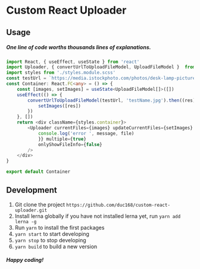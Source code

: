 # Custom React Uploader

## Usage
##### _One line of code worths thousands lines of explanations._

```typescript
import React, { useEffect, useState } from 'react'
import Uploader, { convertUrlToUploadFileModel, UploadFileModel }  from 'custom-react-uploader'
import styles from './styles.module.scss'
const testUrl = `https://media.istockphoto.com/photos/desk-lamp-picture-id534400418?b=1&k=20&m=534400418&s=170667a&w=0&h=kWgxXtGPOGYwOg5WdvFebM_z3wAQBUG2wrTf24oBWTc=`
const Container: React.FC<any> = () => {
    const [images, setImages] = useState<UploadFileModel[]>([])
    useEffect(() => {
        convertUrlToUploadFileModel(testUrl, 'testName.jpg').then((res) => {
            setImages([res])
        })
    }, [])
    return <div className={styles.container}>
        <Uploader currentFiles={images} updateCurrentFiles={setImages} onError={(message, file) => {
            console.log('error ', message, file)
            }} multiple={true}
            onlyShowFileInfo={false}        
        />
    </div>
}

export default Container
```

## Development
1. Git clone the project ``https://github.com/duc168/custom-react-uploader.git``
2. Install lerna globally if you have not installed lerna yet, run ``yarn add lerna -g``
3. Run ``yarn`` to install the first packages
4. ``yarn start`` to start developing
5. ``yarn stop`` to stop developing
6. ``yarn build`` to build a new version

##### _Happy coding!_